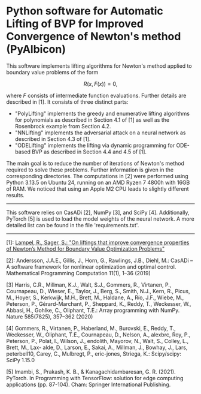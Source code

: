 # Python software for Automatic Lifting of BVP for Improved Convergence of Newton's method (PyAlbicon)
This software implements lifting algorithms for Newton's method applied to boundary value problems of the form
```math
    R(x, F(x)) = 0,
```
where $F$ consists of intermediate function evaluations.
Further details are described in [1]. It consists of three distinct parts:
- "PolyLifting" implements the greedy and enumerative lifting algorithms for polynomials as described in Section 4.1 of [1] as well as the Rosenbrock example from Section 4.2.
- "NNLifting" implements the adversarial attack on a neural network as described in Section 4.3 of [1].
- "ODELifting" implements the lifting via dynamic programming for ODE-based BVP as described in Section 4.4 and 4.5 of [1].

The main goal is to reduce the number of iterations of Newton's method required to solve these problems. Further information is given in the corresponding directories. The computations in [2] were performed using Python 3.13.5 on Ubuntu 24, running on an AMD Ryzen 7 4800h with 16GB of RAM. We noticed that using an Apple M2 CPU leads to slightly different results.

---

This software relies on CasADi [2], NumPy [3], and SciPy [4]. Additionally, PyTorch [5] is used to load the model weights of the neural network. A more detailed list can be found in the file 'requirements.txt'.

---
[1]: [Lampel, R., Sager, S.: "On liftings that improve convergence properties of Newton’s Method for Boundary Value Optimization Problems"](https://optimization-online.org/?p=29392) 

[2]: Andersson, J.A.E., Gillis, J., Horn, G., Rawlings, J.B., Diehl, M.: CasADi – A
software framework for nonlinear optimization and optimal control. Mathematical
Programming Computation 11(1), 1–36 (2019)

[3] Harris, C.R., Millman, K.J., Walt, S.J., Gommers, R., Virtanen, P., Cournapeau,
D., Wieser, E., Taylor, J., Berg, S., Smith, N.J., Kern, R., Picus, M., Hoyer,
S., Kerkwijk, M.H., Brett, M., Haldane, A., Rı́o, J.F., Wiebe, M., Peterson,
P., Gérard-Marchant, P., Sheppard, K., Reddy, T., Weckesser, W., Abbasi, H.,
Gohlke, C., Oliphant, T.E.: Array programming with NumPy. Nature 585(7825),
357–362 (2020)

[4] Gommers, R., Virtanen, P., Haberland, M., Burovski, E., Reddy, T., Weckesser,
W., Oliphant, T.E., Cournapeau, D., Nelson, A., alexbrc, Roy, P., Peterson, P.,
Polat, I., Wilson, J., endolith, Mayorov, N., Walt, S., Colley, L., Brett, M., Lax-
alde, D., Larson, E., Sakai, A., Millman, J., Bowhay, J., Lars, peterbell10, Carey,
C., Mulbregt, P., eric-jones, Striega, K.: Scipy/scipy: SciPy 1.15.0

[5] Imambi, S., Prakash, K. B., & Kanagachidambaresan, G. R. (2021). PyTorch. In Programming with TensorFlow: solution for edge computing applications (pp. 87-104). Cham: Springer International Publishing.
